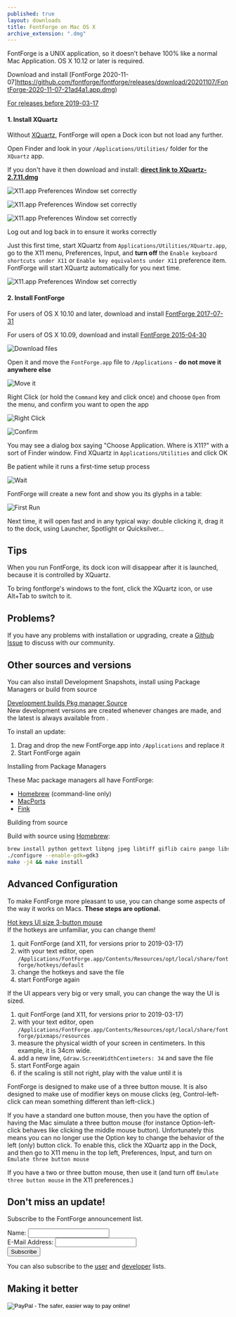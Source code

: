 ```yaml
---
published: true
layout: downloads
title: FontForge on Mac OS X
archive_extension: ".dmg"
---
```


FontForge is a UNIX application, so it doesn't behave 100% like a normal Mac Application.
OS X 10.12 or later is required.

Download and install [FontForge 2020-11-07]https://github.com/fontforge/fontforge/releases/download/20201107/FontForge-2020-11-07-21ad4a1.app.dmg)

<a class="btn btn-primary btn-large default" data-toggle="collapse" href="#collapseOld" aria-expanded="false" aria-controls="collapseOld">
  For releases before 2019-03-17
</a>

<div class="collapse" id="collapseOld"><div class="well" markdown="1">

#### 1. Install XQuartz

Without [XQuartz](http://xquartz.macosforge.org), FontForge will open a Dock icon but not load any further.

Open Finder and look in your `/Applications/Utilities/` folder for the `XQuartz` app.

If you don't have it then download and install: **[direct link to XQuartz-2.7.11.dmg](https://dl.bintray.com/xquartz/downloads/XQuartz-2.7.11.dmg)**

![X11.app Preferences Window set correctly](../mac-xquarz-1-installer.png)

![X11.app Preferences Window set correctly](../mac-xquartz-2-start.png)

![X11.app Preferences Window set correctly](../mac-xquart-3-finished.png)

Log out and log back in to ensure it works correctly

Just this first time, start XQuartz from `Applications/Utilities/XQuartz.app`, go to the X11 menu, Preferences, Input, and **turn off** the `Enable keyboard shortcuts under X11` or `Enable key equivalents under X11` preference item. FontForge will start XQuartz automatically for you next time.

![X11.app Preferences Window set correctly](../x11prefs.png)

#### 2. Install FontForge

For users of OS X 10.10 and later, download and install [FontForge 2017-07-31](https://github.com/fontforge/fontforge/releases/download/20170731/FontForge-20170730-Mac.dmg)

For users of OS X 10.09, download and install [FontForge 2015-04-30](https://github.com/fontforge/fontforge/releases/download/20150430/FontForge-2015-04-30-Mac.app.dmg) 

![Download files](../mac-download-files.png)

Open it and move the `FontForge.app` file to `/Applications` - **do not move it anywhere else**

![Move it](../mac-drag.png)

Right Click (or hold the `Command` key and click once) and choose `Open` from the menu, and confirm you want to open the app

![Right Click](../mac-open-2-right-click.png)

![Confirm](../mac-open-3-confirm.png)

You may see a dialog box saying "Choose Application. Where is X11?" with a sort of Finder window. Find XQuartz in `Applications/Utilities` and click OK

Be patient while it runs a first-time setup process

![Wait](../mac-first-time.png)

FontForge will create a new font and show you its glyphs in a table:

![First Run](../mac-running-fontforge.png)

Next time, it will open fast and in any typical way: double clicking it, drag it to the dock, using Launcher, Spotlight or Quicksilver...

## Tips

When you run FontForge, its dock icon will disappear after it is launched, because it is controlled by XQuartz.

To bring fontforge's windows to the font, click the XQuartz icon, or use Alt+Tab to switch to it.

</div></div>

## Problems?

If you have any problems with installation or upgrading, create a [Github Issue](https://guides.github.com/features/issues/) to discuss with our community.

## Other sources and versions

You can also install Development Snapshots, install using Package Managers or build from source

<a class="btn btn-primary btn-large default" data-toggle="collapse" href="#collapseDev" aria-expanded="false" aria-controls="collapseDev">
  Development builds
</a>
<a class="btn btn-primary btn-large default" data-toggle="collapse" href="#collapsePkg" aria-expanded="false" aria-controls="collapsePkg">
  Pkg manager
</a>
<a class="btn btn-primary btn-large default" data-toggle="collapse" href="#collapseSrc" aria-expanded="false" aria-controls="collapseSrc">
  Source
</a>

<div class="collapse" id="collapseDev"><div class="well" markdown="1">
New development versions are created whenever changes are made, and the latest is always available from <http://dl.bintray.com/fontforge/fontforge/>.

To install an update:

1. Drag and drop the new FontForge.app into `/Applications` and replace it
2. Start FontForge again
</div></div>

<div class="collapse" id="collapsePkg"><div class="well" markdown="1">
Installing from Package Managers

These Mac package managers all have FontForge:

* [Homebrew](http://brew.sh) (command-line only)
* [MacPorts](https://www.macports.org/)
* [Fink](http://www.finkproject.org/)
</div></div>

<div class="collapse" id="collapseSrc"><div class="well" markdown="1">
Building from source

Build with source using [Homebrew](http://www.brew.sh):

```Bash
brew install python gettext libpng jpeg libtiff giflib cairo pango libspiro czmq fontconfig automake libtool pkg-config glib pango gtk+3
./configure --enable-gdk=gdk3
make -j4 && make install
```
</div></div>

## Advanced Configuration

To make FontForge more pleasant to use, you can change some aspects of the way it works on Macs. **These steps are optional.**

<a class="btn btn-primary btn-large default" data-toggle="collapse" href="#collapseHot" aria-expanded="false" aria-controls="collapseBasic">
  Hot keys
</a>
<a class="btn btn-primary btn-large default" data-toggle="collapse" href="#collapseUI" aria-expanded="false" aria-controls="collapseOld">
  UI size
</a>
<a class="btn btn-primary btn-large default" data-toggle="collapse" href="#collapseMouse" aria-expanded="false" aria-controls="collapseBasic">
  3-button mouse
</a>

<div class="collapse" id="collapseHot"><div class="well" markdown="1">
If the hotkeys are unfamiliar, you can change them!

1. quit FontForge (and X11, for versions prior to 2019-03-17)
2. with your text editor, open `/Applications/FontForge.app/Contents/Resources/opt/local/share/fontforge/hotkeys/default`
3. change the hotkeys and save the file
4. start FontForge again
</div></div>

<div class="collapse" id="collapseUI"><div class="well" markdown="1">
If the UI appears very big or very small, you can change the way the UI is sized.

1. quit FontForge (and X11, for versions prior to 2019-03-17)
2. with your text editor, open `/Applications/FontForge.app/Contents/Resources/opt/local/share/fontforge/pixmaps/resources`
3. measure the physical width of your screen in centimeters. In this example, it is 34cm wide.
4. add a new line, `Gdraw.ScreenWidthCentimeters: 34` and save the file
5. start FontForge again
6. if the scaling is still not right, play with the value until it is
</div></div>

<div class="collapse" id="collapseMouse"><div class="well" markdown="1">
FontForge is designed to make use of a three button mouse. It is also designed to make use of modifier keys on mouse clicks (eg, Control-left-click can mean something different than left-click.)

If you have a standard one button mouse, then you have the option of having the Mac simulate a three button mouse (for instance Option-left-click behaves like clicking the middle mouse button). Unfortunately this means you can no longer use the Option key to change the behavior of the left (only) button click. To enable this, click the XQuartz app in the Dock, and then go to X11 menu in the top left, Preferences, Input, and turn on `Emulate three button mouse`

If you have a two or three button mouse, then use it (and turn off `Emulate three button mouse` in the X11 preferences.)
</div></div>

## Don't miss an update!

Subscribe to the FontForge announcement list.
<form action="https://lists.sourceforge.net/lists/subscribe/fontforge-announce" method="POST">
Name: <input name="fullname" type="text"/><br/>
E-Mail Address: <input name="email" type="text"/><br/>
<input type="hidden" name="pw" value=""/> <input type="hidden" name="pw-conf" value=""/> <input type="hidden" name="digest" value="0"/>
<input type="Submit" name="email-button" value="Subscribe"/>
</form>

You can also subscribe to the [user](https://lists.sourceforge.net/lists/listinfo/fontforge-users) and [developer](https://lists.sourceforge.net/lists/listinfo/fontforge-devel) lists.

## Making it better

<form action="https://www.paypal.com/cgi-bin/webscr" method="post" target="_top">
<input type="hidden" name="cmd" value="_s-xclick">
<input type="hidden" name="hosted_button_id" value="YEALFAA9WPBGQ">
<input type="image" src="https://www.paypalobjects.com/en_US/i/btn/btn_donateCC_LG.gif" border="0" name="submit" alt="PayPal - The safer, easier way to pay online!">
<img alt="" border="0" src="https://www.paypalobjects.com/en_US/i/scr/pixel.gif" width="1" height="1">
</form>

